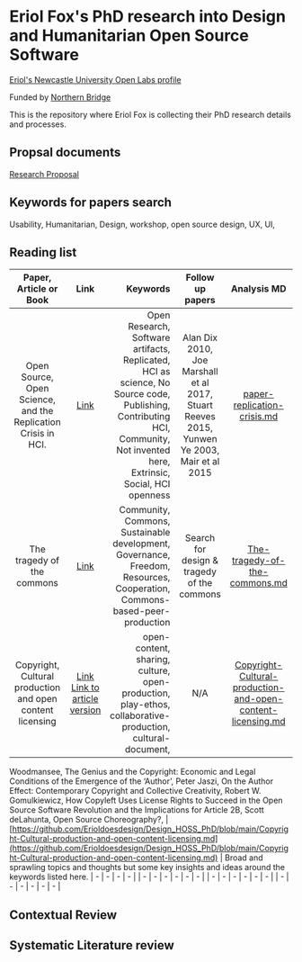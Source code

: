# Eriol Fox's PhD research into Design and Humanitarian Open Source Software

[Eriol's Newcastle University Open Labs profile](https://openlab.ncl.ac.uk/people/eriol-fox/)

Funded by [Northern Bridge](http://www.northernbridge.ac.uk/)

This is the repository where Eriol Fox is collecting their PhD research details and processes.


## Propsal documents

[Research Proposal](https://github.com/Erioldoesdesign/Design_HOSS_PhD/blob/main/PhD-proposal-2020.md)


## Keywords for papers search
Usability, Humanitarian, Design, workshop, open source design, UX, UI, 




## Reading list

| Paper, Article or Book  | Link | Keywords   | Follow up papers | Analysis MD | Notes|
|:--------------:|:----------------------:| ----------:|:-------------:|:-------------:| ------------:|
| Open Source, Open Science, and the Replication Crisis in HCI. | [Link](https://dl.acm.org/doi/10.1145/3170427.3188395)| Open Research, Software artifacts, Replicated, HCI as science, No Source code, Publishing, Contributing HCI, Community, Not invented here, Extrinsic, Social, HCI openness          | Alan Dix 2010, Joe Marshall et al 2017, Stuart Reeves 2015, Yunwen Ye 2003, Mair et al 2015  | [paper-replication-crisis.md](https://github.com/Erioldoesdesign/Design_HOSS_PhD/blob/main/paper-replication-crisis.md) | Look at R Studio's OSS contributions            |
| The tragedy of the commons | [Link](https://en.wikipedia.org/wiki/Tragedy_of_the_commons)| Community, Commons, Sustainable development, Governance, Freedom, Resources, Cooperation, Commons-based-peer-production| Search for design & tragedy of the commons| [The-tragedy-of-the-commons.md](https://github.com/Erioldoesdesign/Design_HOSS_PhD/blob/main/The-tragedy-of-the-commons.md)| Consider what the commons means to designers, peer production and governance.|
| Copyright, Cultural production and open content licensing| [Link](http://ijlt.in/wp-content/uploads/2015/08/Liang-Copyright-Cultural-Production-and-Open-Content-Licensing-1-Indian-J.-L.-Tech.-96.pdf)  [Link to article version](https://altlawforum.org/publications/copyright-cultural-production-and-open-content-licensing/)| open-content, sharing, culture, open-production, play-ethos, collaborative-production, cultural-document,          | N/A            | [Copyright-Cultural-production-and-open-content-licensing.md  ](https://github.com/Erioldoesdesign/Design_HOSS_PhD/blob/main/Copyright-Cultural-production-and-open-content-licensing.md)            | Explore: Fuzzy communities, copyleft, Lawrence Lessig, Coregraphical FLOSS, authorial, reciprocity, piracy, Async distance collaboration,'endless act of collaboration, Globalisation, 'free' as in freedom          | Lawrence Lessig books, Martha
Woodmansee, The Genius and the Copyright: Economic and Legal Conditions of the Emergence of
the ‘Author’, Peter Jaszi, On the Author Effect: Contemporary Copyright and
Collective Creativity, Robert W. Gomulkiewicz, How Copyleft Uses License Rights to Succeed in the
Open Source Software Revolution and the Implications for Article 2B,  Scott deLahunta, Open Source Choreography?, 
| [https://github.com/Erioldoesdesign/Design_HOSS_PhD/blob/main/Copyright-Cultural-production-and-open-content-licensing.md](https://github.com/Erioldoesdesign/Design_HOSS_PhD/blob/main/Copyright-Cultural-production-and-open-content-licensing.md)          | Broad and sprawling topics and thoughts but some key insights and ideas around the keywords listed here.            | -          | -             | -             | -            |
| -             | -             | -          | -             | -             | -            |
| -           | -             | -          | -             | -             | -            |
| -             | -             | -          | -             | -             | -            |



## Contextual Review


## Systematic Literature review
